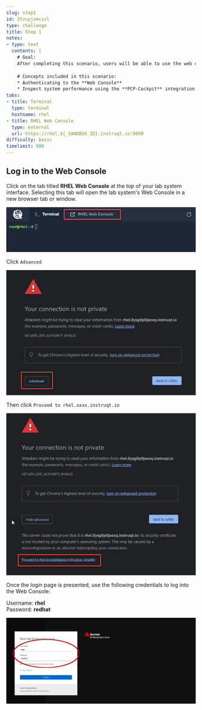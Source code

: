 ```yaml
---
slug: step1
id: 2tzuyjsmcszl
type: challenge
title: Step 1
notes:
- type: text
  contents: |
    # Goal:
    After completing this scenario, users will be able to use the web console to monitor the performance of Red Hat Enterprise Linux 8 systems.

    # Concepts included in this scenario:
    * Authenticating to the **Web Console**
    * Inspect system performance using the **PCP-Cockpit** integration
tabs:
- title: Terminal
  type: terminal
  hostname: rhel
- title: RHEL Web Console
  type: external
  url: https://rhel.${_SANDBOX_ID}.instruqt.io:9090
difficulty: basic
timelimit: 900
---
```

## Log in to the Web Console

Click on the tab titled **RHEL Web Console** at the top of  your lab system interface. Selecting this tab will open the lab system's Web Console in a
new browser tab or window.

![web console](../assets/pop-out-2.png)

Click `Advanced`

![Connection not private](../assets/connection-not-private.png)

Then click `Proceed to rhel.xxxx.instruqt.io`

![Proceed](../assets/proceed.png)

Once the login page is presented, use the following credentials to log into the Web Console:

Username: **rhel**\
Password: **redhat**

![Web Console Login](../assets/Web-console-login.png)
